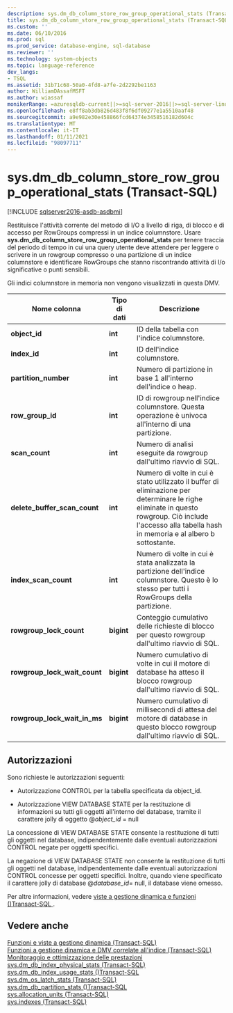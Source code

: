 ```yaml
---
description: sys.dm_db_column_store_row_group_operational_stats (Transact-SQL)
title: sys.dm_db_column_store_row_group_operational_stats (Transact-SQL) | Microsoft Docs
ms.custom: ''
ms.date: 06/10/2016
ms.prod: sql
ms.prod_service: database-engine, sql-database
ms.reviewer: ''
ms.technology: system-objects
ms.topic: language-reference
dev_langs:
- TSQL
ms.assetid: 31b71c68-50a0-4fd8-a7fe-2d2292be1163
author: WilliamDAssafMSFT
ms.author: wiassaf
monikerRange: =azuresqldb-current||>=sql-server-2016||>=sql-server-linux-2017||=azuresqldb-mi-current
ms.openlocfilehash: e8ff8ab3db826d483f8f6df09277e1a5510aaf48
ms.sourcegitcommit: a9e982e30e458866fcd64374e3458516182d604c
ms.translationtype: MT
ms.contentlocale: it-IT
ms.lasthandoff: 01/11/2021
ms.locfileid: "98097711"
---
```

# <a name="sysdm_db_column_store_row_group_operational_stats-transact-sql"></a>sys.dm_db_column_store_row_group_operational_stats (Transact-SQL)

[!INCLUDE [sqlserver2016-asdb-asdbmi](../../includes/applies-to-version/sqlserver2016-asdb-asdbmi.md)]

  Restituisce l'attività corrente del metodo di I/O a livello di riga, di blocco e di accesso per RowGroups compressi in un indice columnstore. Usare **sys.dm_db_column_store_row_group_operational_stats** per tenere traccia del periodo di tempo in cui una query utente deve attendere per leggere o scrivere in un rowgroup compresso o una partizione di un indice columnstore e identificare RowGroups che stanno riscontrando attività di I/o significative o punti sensibili.  
  
 Gli indici columnstore in memoria non vengono visualizzati in questa DMV.  
 
 
|Nome colonna|Tipo di dati|Descrizione|  
|-----------------|---------------|-----------------|  
|**object_id**|**int**|ID della tabella con l'indice columnstore.|  
|**index_id**|**int**|ID dell'indice columnstore.|  
|**partition_number**|**int**|Numero di partizione in base 1 all'interno dell'indice o heap.|  
|**row_group_id**|**int**|ID di rowgroup nell'indice columnstore. Questa operazione è univoca all'interno di una partizione.|  
|**scan_count**|**int**|Numero di analisi eseguite da rowgroup dall'ultimo riavvio di SQL.|  
|**delete_buffer_scan_count**|**int**|Numero di volte in cui è stato utilizzato il buffer di eliminazione per determinare le righe eliminate in questo rowgroup. Ciò include l'accesso alla tabella hash in memoria e al albero b sottostante.|  
|**index_scan_count**|**int**|Numero di volte in cui è stata analizzata la partizione dell'indice columnstore. Questo è lo stesso per tutti i RowGroups della partizione.|  
|**rowgroup_lock_count**|**bigint**|Conteggio cumulativo delle richieste di blocco per questo rowgroup dall'ultimo riavvio di SQL.|  
|**rowgroup_lock_wait_count**|**bigint**|Numero cumulativo di volte in cui il motore di database ha atteso il blocco rowgroup dall'ultimo riavvio di SQL.|  
|**rowgroup_lock_wait_in_ms**|**bigint**|Numero cumulativo di millisecondi di attesa del motore di database in questo blocco rowgroup dall'ultimo riavvio di SQL.|  
  
## <a name="permissions"></a>Autorizzazioni  
 Sono richieste le autorizzazioni seguenti:  
  
-   Autorizzazione CONTROL per la tabella specificata da object_id.  
  
-   Autorizzazione VIEW DATABASE STATE per la restituzione di informazioni su tutti gli oggetti all'interno del database, tramite il carattere jolly di oggetto @*object_id* = null  
  
 La concessione di VIEW DATABASE STATE consente la restituzione di tutti gli oggetti nel database, indipendentemente dalle eventuali autorizzazioni CONTROL negate per oggetti specifici.  
  
 La negazione di VIEW DATABASE STATE non consente la restituzione di tutti gli oggetti nel database, indipendentemente dalle eventuali autorizzazioni CONTROL concesse per oggetti specifici. Inoltre, quando viene specificato il carattere jolly di database @*database_id*= null, il database viene omesso.  
  
 Per altre informazioni, vedere [viste a gestione dinamica e funzioni &#40;&#41;Transact-SQL ](~/relational-databases/system-dynamic-management-views/system-dynamic-management-views.md).  
  
## <a name="see-also"></a>Vedere anche  
 [Funzioni e viste a gestione dinamica &#40;Transact-SQL&#41;](~/relational-databases/system-dynamic-management-views/system-dynamic-management-views.md)   
 [Funzioni a gestione dinamica e DMV correlate all'indice &#40;Transact-SQL&#41;](../../relational-databases/system-dynamic-management-views/index-related-dynamic-management-views-and-functions-transact-sql.md)   
 [Monitoraggio e ottimizzazione delle prestazioni](../../relational-databases/performance/monitor-and-tune-for-performance.md)   
 [sys.dm_db_index_physical_stats &#40;Transact-SQL&#41;](../../relational-databases/system-dynamic-management-views/sys-dm-db-index-physical-stats-transact-sql.md)   
 [sys.dm_db_index_usage_stats &#40;&#41;Transact-SQL ](../../relational-databases/system-dynamic-management-views/sys-dm-db-index-usage-stats-transact-sql.md)   
 [sys.dm_os_latch_stats &#40;Transact-SQL&#41;](../../relational-databases/system-dynamic-management-views/sys-dm-os-latch-stats-transact-sql.md)   
 [sys.dm_db_partition_stats &#40;&#41;Transact-SQL ](../../relational-databases/system-dynamic-management-views/sys-dm-db-partition-stats-transact-sql.md)   
 [sys.allocation_units &#40;Transact-SQL&#41;](../../relational-databases/system-catalog-views/sys-allocation-units-transact-sql.md)   
 [sys.indexes &#40;Transact-SQL&#41;](../../relational-databases/system-catalog-views/sys-indexes-transact-sql.md)  
  
  

